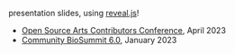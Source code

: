 presentation slides, using [reveal.js](https://github.com/hakimel/reveal.js/)!

- [Open Source Arts Contributors Conference](https://bsubbaraman.github.io/slides/projects/osacc/osacc.html), April 2023
- [Community BioSummit 6.0](https://bsubbaraman.github.io/slides/projects/duckweed-symposium/duckweed-symposium.html), January 2023